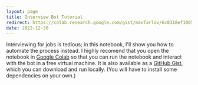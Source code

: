 ```yaml
---
layout: page
title: Interview Bot Tutorial
redirect: https://colab.research.google.com/gist/maxTarlov/6c8318ef10059d4ac5830cf34161e72e/interview-bot-part-one.ipynb
date: 2022-12-30
---
```


Interviewing for jobs is tedious; in this notebook, I'll show you how to automate the process instead. I highly recomend that you open the notebook in [Google Colab](https://colab.research.google.com/gist/maxTarlov/6c8318ef10059d4ac5830cf34161e72e/interview-bot-part-one.ipynb) so that you can run the notebook and interact with the bot in a free virtual machine. It is also available as a [GitHub Gist](https://gist.github.com/maxTarlov/6c8318ef10059d4ac5830cf34161e72e), which you can download and run locally. (You will have to install some dependencies on your own.)

<script src="https://gist.github.com/maxTarlov/6c8318ef10059d4ac5830cf34161e72e.js"></script>
